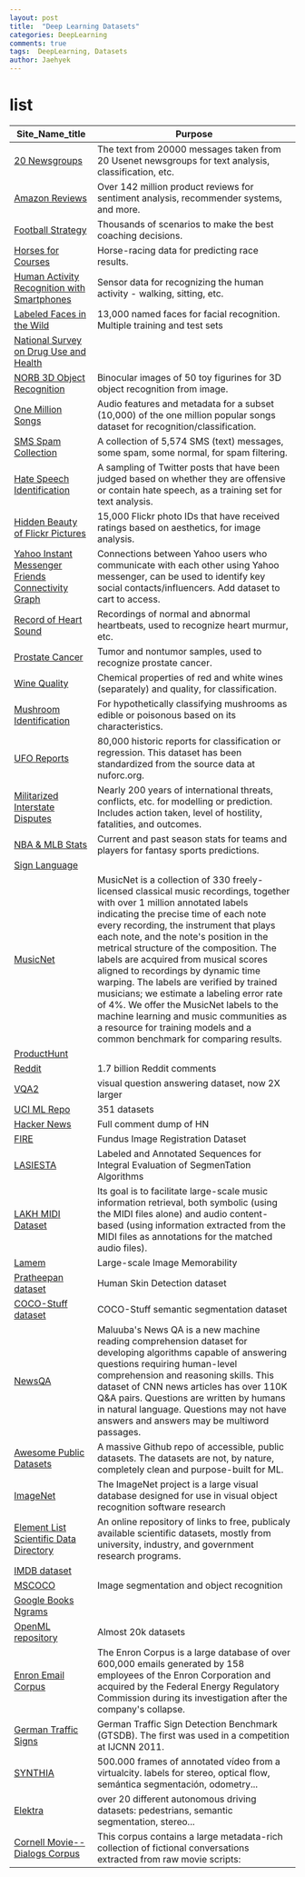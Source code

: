 ```yaml
---
layout: post
title:  "Deep Learning Datasets"
categories: DeepLearning
comments: true
tags:  DeepLearning, Datasets
author: Jaehyek
---
```


# list

Site_Name_title     |    Purpose
--------  |    -------- 
[20 Newsgroups	](http://kdd.ics.uci.edu/databases/20newsgroups/20newsgroups.html	) | 	The text from 20000 messages taken from 20 Usenet newsgroups for text analysis, classification, etc.
[Amazon Reviews	](http://jmcauley.ucsd.edu/data/amazon/	) | 	Over 142 million product reviews for sentiment analysis, recommender systems, and more.
[Football Strategy	](https://www.crowdflower.com/wp-content/uploads/2016/03/Football-Scenarios-DFE-832307.csv	) | 	Thousands of scenarios to make the best coaching decisions.
[Horses for Courses	](https://www.kaggle.com/lukebyrne/horses-for-courses	) | 	Horse-racing data for predicting race results.
[Human Activity Recognition with Smartphones	](https://www.kaggle.com/uciml/human-activity-recognition-with-smartphones	) | 	Sensor data for recognizing the human activity - walking, sitting, etc.
[Labeled Faces in the Wild	](http://vis-www.cs.umass.edu/lfw/	) | 	13,000 named faces for facial recognition. Multiple training and test sets
[National Survey on Drug Use and Health	](http://www.icpsr.umich.edu/icpsrweb/ICPSR/studies/34933		) | 
[NORB 3D Object Recognition	](http://www.cs.nyu.edu/~ylclab/data/norb-v1.0/	) | 	Binocular images of 50 toy figurines for 3D object recognition from image.
[One Million Songs	](http://labrosa.ee.columbia.edu/millionsong/	) | 	Audio features and metadata for a subset (10,000) of the one million popular songs dataset for recognition/classification.
[SMS Spam Collection	](http://www.dt.fee.unicamp.br/~tiago/smsspamcollection/	) | 	A collection of 5,574 SMS (text) messages, some spam, some normal, for spam filtering.
[Hate Speech Identification	](https://www.crowdflower.com/wp-content/uploads/2016/03/twitter-hate-speech-classifier-DFE-a845520.csv	) | 	A sampling of Twitter posts that have been judged based on whether they are offensive or contain hate speech, as a training set for text analysis.
[Hidden Beauty of Flickr Pictures	](http://www.di.unito.it/~schifane/dataset/beauty-icwsm15/	) | 	15,000 Flickr photo IDs that have received ratings based on aesthetics, for image analysis.
[Yahoo Instant Messenger Friends Connectivity Graph	](http://webscope.sandbox.yahoo.com/catalog.php?datatype=g	) | 	Connections between Yahoo users who communicate with each other using Yahoo messenger, can be used to identify key social contacts/influencers. Add dataset to cart to access.
[Record of Heart Sound	](http://mldata.org/repository/data/viewslug/record-of-heart-sound/	) | 	Recordings of normal and abnormal heartbeats, used to recognize heart murmur, etc.
[Prostate Cancer	](http://mldata.org/repository/data/viewslug/prostate-cancer/	) | 	Tumor and nontumor samples, used to recognize prostate cancer.
[Wine Quality	](http://archive.ics.uci.edu/ml/datasets/Wine+Quality	) | 	Chemical properties of red and white wines (separately) and quality, for classification.
[Mushroom Identification	](http://archive.ics.uci.edu/ml/datasets/Mushroom	) | 	For hypothetically classifying mushrooms as edible or poisonous based on its characteristics.
[UFO Reports	](https://github.com/planetsig/ufo-reports	) | 	80,000 historic reports for classification or regression. This dataset has been standardized from the source data at nuforc.org.
[Militarized Interstate Disputes	](http://www.correlatesofwar.org/data-sets/MIDs	) | 	Nearly 200 years of international threats, conflicts, etc. for modelling or prediction. Includes action taken, level of hostility, fatalities, and outcomes.
[NBA & MLB Stats	](http://www.dougstats.com/	) | 	Current and past season stats for teams and players for fantasy sports predictions.
[Sign Language	](http://www-i6.informatik.rwth-aachen.de/~dreuw/database.php	) | 	
[MusicNet	](http://homes.cs.washington.edu/~thickstn/musicnet.html	) | 	MusicNet is a collection of 330 freely-licensed classical music recordings, together with over 1 million annotated labels indicating the precise time of each note every recording, the instrument that plays each note, and the note's position in the metrical structure of the composition. The labels are acquired from musical scores aligned to recordings by dynamic time warping. The labels are verified by trained musicians; we estimate a labeling error rate of 4%. We offer the MusicNet labels to the machine learning and music communities as a resource for training models and a common benchmark for comparing results.
[ProductHunt	](https://data.world/producthunt/product-hunt-research	) | 	
[Reddit	](https://www.reddit.com/r/datasets/comments/3bxlg7/i_have_every_publicly_available_reddit_comment/	) | 	1.7 billion Reddit comments
[VQA2	](https://arxiv.org/pdf/1612.00837.pdf	) | 	visual question answering dataset, now 2X larger
[UCI ML Repo	](https://archive.ics.uci.edu/ml/datasets.html	) | 	351 datasets
[Hacker News	](http://aaron-hoffman.blogspot.com/2016/10/hacker-news-dataset-october-2016.html	) | 	Full comment dump of HN
[FIRE	](http://www.ics.forth.gr/cvrl/fire/	) | 	Fundus Image Registration Dataset
[LASIESTA	](http://www.gti.ssr.upm.es/data/LASIESTA	) | 	Labeled and Annotated Sequences for Integral Evaluation of SegmenTation Algorithms
[LAKH MIDI Dataset	](http://colinraffel.com/projects/lmd/	) | 	Its goal is to facilitate large-scale music information retrieval, both symbolic (using the MIDI files alone) and audio content-based (using information extracted from the MIDI files as annotations for the matched audio files).
[Lamem	](http://memorability.csail.mit.edu/	) | 	Large-scale Image Memorability
[Pratheepan dataset	](http://cs-chan.com/project1.htm	) | 	Human Skin Detection dataset
[COCO-Stuff dataset	](http://calvin.inf.ed.ac.uk/datasets/coco-stuff	) | 	COCO-Stuff semantic segmentation dataset
[NewsQA	](http://datasets.maluuba.com/NewsQA	) | 	Maluuba's News QA is a new machine reading comprehension dataset for developing algorithms capable of answering questions requiring human-level comprehension and reasoning skills. This dataset of CNN news articles has over 110K Q&A pairs. Questions are written by humans in natural language. Questions may not have answers and answers may be multiword passages.
[Awesome Public Datasets	](https://github.com/caesar0301/awesome-public-datasets	) | 	A massive Github repo of accessible, public datasets. The datasets are not, by nature, completely clean and purpose-built for ML.
[ImageNet	](https://github.com/caesar0301/awesome-public-datasets	) | 	The ImageNet project is a large visual database designed for use in visual object recognition software research
[Element List Scientific Data Directory	](http://www.elementlist.com/scientific_data/	) | 	An online repository of links to free, publicaly available scientific datasets, mostly from university, industry, and government research programs.
[IMDB dataset](	ftp://ftp.fu-berlin.de/pub/misc/movies/database/	) | 	
[MSCOCO](http://mscoco.org/) | 	Image segmentation and object recognition
[Google Books Ngrams	](https://aws.amazon.com/datasets/google-books-ngrams/	) | 	
[OpenML repository	](http://www.openml.org/search?type=data	) | 	Almost 20k datasets
[Enron Email Corpus	](https://en.wikipedia.org/wiki/Enron_Corpus	) | 	The Enron Corpus is a large database of over 600,000 emails generated by 158 employees of the Enron Corporation and acquired by the Federal Energy Regulatory Commission during its investigation after the company's collapse.
[German Traffic Signs	](http://benchmark.ini.rub.de/	) | 	German Traffic Sign Detection Benchmark (GTSDB). The first was used in a competition at IJCNN 2011.
[SYNTHIA	](http://www.synthia-dataset.net	) | 	500.000 frames of annotated vídeo from a virtualcity. labels for stereo, optical flow, semántica segmentación, odometry...
[Elektra	](http://adas.cvc.uab.es/elektra	) | 	over 20 different autonomous driving datasets: pedestrians, semantic segmentation, stereo...
[Cornell Movie--Dialogs Corpus	](http://www.cs.cornell.edu/~cristian/Cornell_Movie-Dialogs_Corpus.html	) | 	This corpus contains a large metadata-rich collection of fictional conversations extracted from raw movie scripts:
